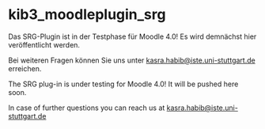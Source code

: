 # kib3_moodleplugin_srg



Das SRG-Plugin ist in der Testphase für Moodle 4.0!
Es wird demnächst hier veröffentlicht werden.

Bei weiteren Fragen können Sie uns unter kasra.habib@iste.uni-stuttgart.de erreichen.



The SRG plug-in is under testing for Moodle 4.0!
It will be pushed here soon.

In case of further questions you can reach us at kasra.habib@iste.uni-stuttgart.de
